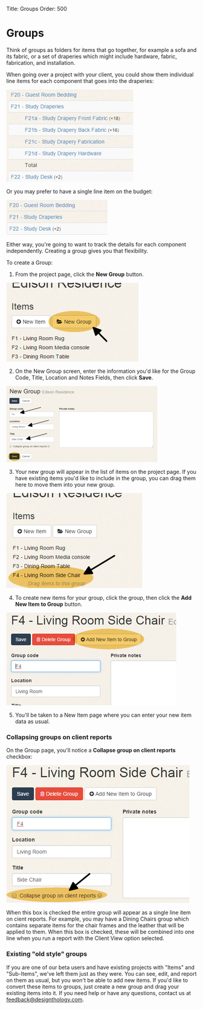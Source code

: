 Title: Groups
Order: 500

# Groups #

Think of groups as folders for items that go together, for example a sofa and its fabric, or a set of draperies which might include hardware, fabric, fabrication, and installation.

When going over a project with your client, you could show them individual line items for each component that goes into the draperies:

![](sample-group.jpg)

Or you may prefer to have a single line item on the budget: 

![](sample-group-collapsed.jpg)
	 

Either way, you're going to want to track the details for each component independently. Creating a group gives you that flexibility.

To create a Group:

1) From the project page, click the **New Group** button. 

![](new-group-button.png)

2) On the New Group screen, enter the information you'd like for the Group Code, Title, Location and Notes Fields, then click **Save**. 

![](new-group-screen.png)

3) Your new group will appear in the list of items on the project page. If you have existing items you'd like to include in the group, you can drag them here to move them into your new group. 

![](new-group-on-list.png)

4) To create new items for your group, click the group, then click the **Add New Item to Group** button. 

![](add-new-item-to-group.png)

5) You'll be taken to a New Item page where you can enter your new item data as usual.

### Collapsing groups on client reports ###

On the Group page, you'll notice a **Collapse group on client reports** checkbox: 

![](collapse-group-box.png)

When this box is checked the entire group will appear as a single line item on cient reports. For example, you may have a Dining Chairs group which contains separate items for the chair frames and the leather that will be applied to them. When this box is checked, these will be combined into one line when you run a report with the Client View option selected.

### Existing "old style" groups ###

If you are one of our beta users and have existing projects with "Items" and "Sub-Items", we've left them just as they were. You can see, edit, and report on them as usual, but you won't be able to add new items. If you'd like to convert these items to groups, just create a new group and drag your existing items into it. If you need help or have any questions, contact us at [feedback@designthology.com](mailto:feedback@designthology.com).

